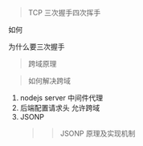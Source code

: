 > TCP 三次握手四次挥手

如何

为什么要三次握手

> 跨域原理

> 如何解决跨域

1. nodejs server 中间件代理
2. 后端配置请求头 允许跨域
3. JSONP
   > > JSONP 原理及实现机制
